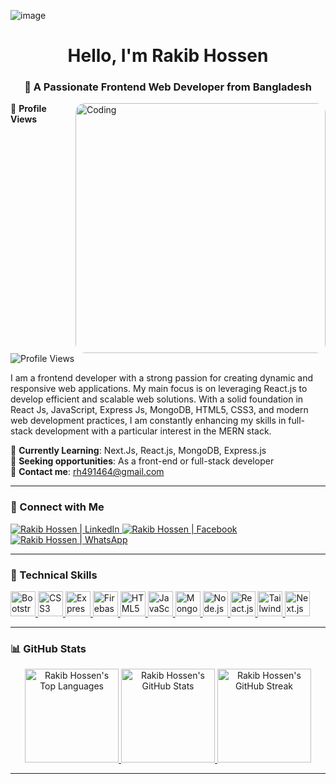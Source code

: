 ![image](https://i.ibb.co/Km0T9Rf/Front-end.png)
<h1 align="center">Hello, I'm Rakib Hossen</h1> 
<h3 align="center">🌟 A Passionate Frontend Web Developer from Bangladesh</h3>

<img align="right" alt="Coding" width="400" src="https://github.com/RakibHossen678/RakibHossen678/assets/149133972/2352e062-6e47-4107-a61e-8386eb2bf6e7" style="border-radius: 15px;"/>

👀 **Profile Views**

![Profile Views](https://komarev.com/ghpvc/?username=rakibhossen678&label=Profile%20Views&color=0e75b6&style=flat-square)

I am a frontend developer with a strong passion for creating dynamic and responsive web applications. My main focus is on leveraging React.js to develop efficient and scalable web solutions. With a solid foundation in React Js, JavaScript, Express Js, MongoDB, HTML5, CSS3, and modern web development practices, I am constantly enhancing my skills in full-stack development with a particular interest in the MERN stack.

🌱 **Currently Learning**: Next.Js, React.js, MongoDB, Express.js  
💼 **Seeking opportunities**: As a front-end or full-stack developer  
📧 **Contact me**: rh491464@gmail.com  

---

### 🤝 Connect with Me

<a href="https://www.linkedin.com/in/hossen-rakib/" target="_blank"> 
  <img src="https://img.shields.io/badge/LinkedIn-0A66C2?style=for-the-badge&logo=linkedin&logoColor=white" alt="Rakib Hossen | LinkedIn" /> 
</a>
<a href="https://www.facebook.com/profile.php?id=100056015882794" target="_blank"> 
  <img src="https://img.shields.io/badge/Facebook-1877F2?style=for-the-badge&logo=facebook&logoColor=white" alt="Rakib Hossen | Facebook" /> 
</a>
<a href="https://wa.me/01933796400" target="_blank"> 
  <img src="https://img.shields.io/badge/WhatsApp-25D366?style=for-the-badge&logo=whatsapp&logoColor=white" alt="Rakib Hossen | WhatsApp" /> 
</a>

---

### 🔧 Technical Skills

<p align="left">
  <a href="https://getbootstrap.com" target="_blank" rel="noreferrer">
    <img src="https://img.icons8.com/color/48/000000/bootstrap.png" alt="Bootstrap" width="40" height="40"/>
  </a>
  <a href="https://www.w3schools.com/css/" target="_blank" rel="noreferrer">
    <img src="https://img.icons8.com/color/48/000000/css3.png" alt="CSS3" width="40" height="40"/>
  </a>
  <a href="https://expressjs.com" target="_blank" rel="noreferrer">
    <img src="https://img.icons8.com/ios/50/000000/express-js.png" alt="Express.js" width="40" height="40"/>
  </a>
  <a href="https://firebase.google.com/" target="_blank" rel="noreferrer">
    <img src="https://img.icons8.com/color/48/000000/firebase.png" alt="Firebase" width="40" height="40"/>
  </a>
  <a href="https://www.w3.org/html/" target="_blank" rel="noreferrer">
    <img src="https://img.icons8.com/color/48/000000/html-5.png" alt="HTML5" width="40" height="40"/>
  </a>
  <a href="https://developer.mozilla.org/en-US/docs/Web/JavaScript" target="_blank" rel="noreferrer">
    <img src="https://img.icons8.com/color/48/000000/javascript.png" alt="JavaScript" width="40" height="40"/>
  </a>
  <a href="https://www.mongodb.com/" target="_blank" rel="noreferrer">
    <img src="https://img.icons8.com/color/48/000000/mongodb.png" alt="MongoDB" width="40" height="40"/>
  </a>
  <a href="https://nodejs.org" target="_blank" rel="noreferrer">
    <img src="https://img.icons8.com/color/48/000000/nodejs.png" alt="Node.js" width="40" height="40"/>
  </a>
  <a href="https://reactjs.org/" target="_blank" rel="noreferrer">
    <img src="https://img.icons8.com/plasticine/100/000000/react.png" alt="React.js" width="40" height="40"/>
  </a>
  <a href="https://tailwindcss.com/" target="_blank" rel="noreferrer">
    <img src="https://img.icons8.com/color/48/000000/tailwindcss.png" alt="Tailwind CSS" width="40" height="40"/>
  </a>
  <a href="https://nextjs.org/" target="_blank" rel="noreferrer">
    <img src="https://img.icons8.com/fluency/48/000000/nextjs.png" alt="Next.js" width="40" height="40"/>
  </a>
</p>

---

### 📊 GitHub Stats

<div align="center">
  <a href="https://github.com/RakibHossen678">
    <img height="150em" src="https://github-readme-stats.vercel.app/api/top-langs?username=rakibhossen678&show_icons=true&theme=radical&locale=en&layout=compact&title_color=FF4500&text_color=FFFFFF" alt="Rakib Hossen's Top Languages" />
  </a>
  <a href="https://github.com/RakibHossen678">
    <img height="150em" src="https://github-readme-stats.vercel.app/api?username=rakibhossen678&show_icons=true&theme=radical&locale=en&title_color=FF4500&text_color=FFFFFF" alt="Rakib Hossen's GitHub Stats" />
  </a>
  <a href="https://github.com/RakibHossen678">
    <img height="150em" src="https://github-readme-streak-stats.herokuapp.com/?user=rakibhossen678&theme=radical&ring=FF4500&fire=FF4500&currStreakLabel=FFFFFF&sideLabels=FFFFFF" alt="Rakib Hossen's GitHub Streak" />
  </a>
</div>

---



